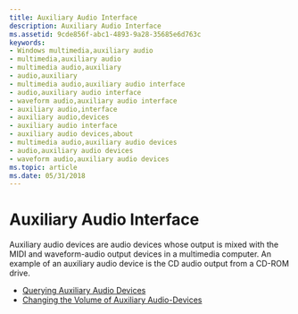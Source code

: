 ```yaml
---
title: Auxiliary Audio Interface
description: Auxiliary Audio Interface
ms.assetid: 9cde856f-abc1-4893-9a28-35685e6d763c
keywords:
- Windows multimedia,auxiliary audio
- multimedia,auxiliary audio
- multimedia audio,auxiliary
- audio,auxiliary
- multimedia audio,auxiliary audio interface
- audio,auxiliary audio interface
- waveform audio,auxiliary audio interface
- auxiliary audio,interface
- auxiliary audio,devices
- auxiliary audio interface
- auxiliary audio devices,about
- multimedia audio,auxiliary audio devices
- audio,auxiliary audio devices
- waveform audio,auxiliary audio devices
ms.topic: article
ms.date: 05/31/2018
---
```


# Auxiliary Audio Interface

Auxiliary audio devices are audio devices whose output is mixed with the MIDI and waveform-audio output devices in a multimedia computer. An example of an auxiliary audio device is the CD audio output from a CD-ROM drive.

-   [Querying Auxiliary Audio Devices](querying-auxiliary-audio-devices.md)
-   [Changing the Volume of Auxiliary Audio-Devices](changing-the-volume-of-auxiliary-audio-devices.md)

 

 




